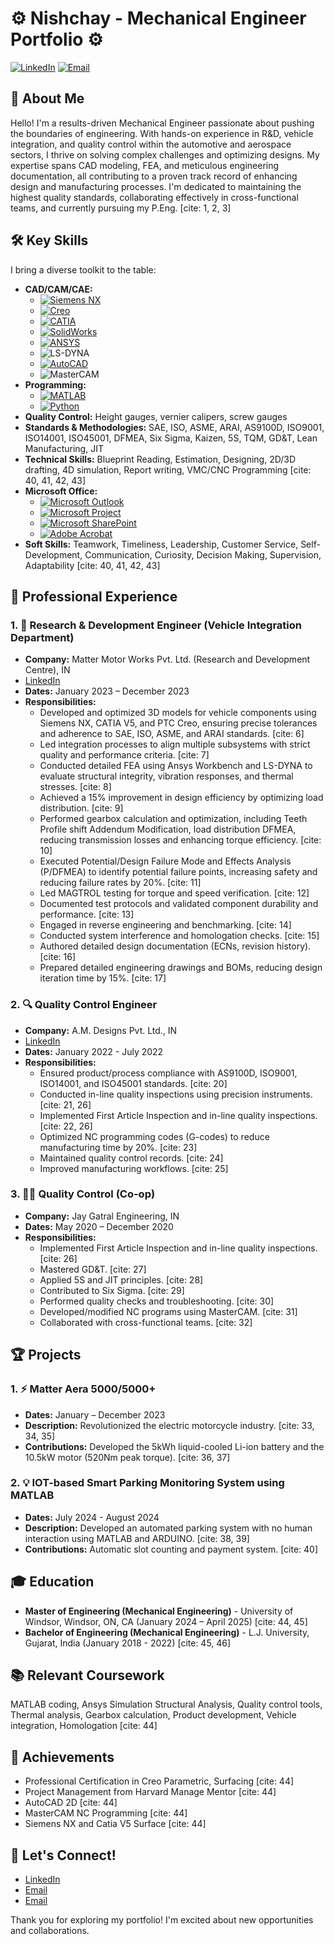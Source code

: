 # ⚙️ Nishchay - Mechanical Engineer Portfolio ⚙️

[![LinkedIn](https://img.shields.io/badge/LinkedIn-%230077B5.svg?style=for-the-badge&logo=linkedin&logoColor=white)](www.linkedin.com/in/nishchay-mistry)
[![Email](https://img.shields.io/badge/Email-YourEmail@email.com-blue?style=for-the-badge&logo=gmail&logoColor=white)](mailto:mistry47@uwindsor.ca)

## 🚀 About Me

Hello! I'm a results-driven Mechanical Engineer passionate about pushing the boundaries of engineering. With hands-on experience in R&D, vehicle integration, and quality control within the automotive and aerospace sectors, I thrive on solving complex challenges and optimizing designs. My expertise spans CAD modeling, FEA, and meticulous engineering documentation, all contributing to a proven track record of enhancing design and manufacturing processes. I'm dedicated to maintaining the highest quality standards, collaborating effectively in cross-functional teams, and currently pursuing my P.Eng. [cite: 1, 2, 3]

## 🛠️ Key Skills

I bring a diverse toolkit to the table:

* **CAD/CAM/CAE:**
    * [![Siemens NX](https://img.shields.io/badge/Siemens_NX-005A9C?style=for-the-badge&logo=siemens&logoColor=white)](https://www.sw.siemens.com/en-US/nx/)
    * [![Creo](https://img.shields.io/badge/Creo-222F54?style=for-the-badge&logo=ptc&logoColor=white)](https://www.ptc.com/en/products/cad/creo)
    * [![CATIA](https://img.shields.io/badge/CATIA-1CA9E2?style=for-the-badge&logo=catia&logoColor=white)](https://www.3ds.com/products-services/catia/)
    * [![SolidWorks](https://img.shields.io/badge/SolidWorks-4CAF50?style=for-the-badge&logo=solidworks&logoColor=white)](https://www.solidworks.com/)
    * [![ANSYS](https://img.shields.io/badge/ANSYS-FFB100?style=for-the-badge&logo=ansys&logoColor=black)](https://www.ansys.com/)
    * ![LS-DYNA](https://img.shields.io/badge/LS--DYNA-black?style=for-the-badge)
    * [![AutoCAD](https://img.shields.io/badge/AutoCAD-1E90FF?style=for-the-badge&logo=autocad&logoColor=white)](https://www.autodesk.com/products/autocad/overview)
    * ![MasterCAM](https://img.shields.io/badge/MasterCAM-black?style=for-the-badge)
* **Programming:**
    * [![MATLAB](https://img.shields.io/badge/MATLAB-0076A8?style=for-the-badge&logo=matlab&logoColor=white)](https://www.mathworks.com/)
    * [![Python](https://img.shields.io/badge/Python-3776AB?style=for-the-badge&logo=python&logoColor=white)](https://www.python.org/)
* **Quality Control:** Height gauges, vernier calipers, screw gauges
* **Standards & Methodologies:** SAE, ISO, ASME, ARAI, AS9100D, ISO9001, ISO14001, ISO45001, DFMEA, Six Sigma, Kaizen, 5S, TQM, GD&T, Lean Manufacturing, JIT
* **Technical Skills:** Blueprint Reading, Estimation, Designing, 2D/3D drafting, 4D simulation, Report writing, VMC/CNC Programming [cite: 40, 41, 42, 43]
* **Microsoft Office:**
    * [![Microsoft Outlook](https://img.shields.io/badge/Microsoft_Outlook-0078D4?style=for-the-badge&logo=microsoft-outlook&logoColor=white)](https://www.microsoft.com/en-us/microsoft-365/outlook/)
    * [![Microsoft Project](https://img.shields.io/badge/Microsoft_Project-0078D4?style=for-the-badge&logo=microsoft-project&logoColor=white)](https://www.microsoft.com/en-us/project/)
    * [![Microsoft SharePoint](https://img.shields.io/badge/Microsoft_SharePoint-0078D4?style=for-the-badge&logo=microsoft-sharepoint&logoColor=white)](https://www.microsoft.com/en-US/microsoft-365/sharepoint/)
    * [![Adobe Acrobat](https://img.shields.io/badge/Adobe_Acrobat-FF3131?style=for-the-badge&logo=adobe-acrobat&logoColor=white)](https://acrobat.adobe.com/us/en/)
* **Soft Skills:** Teamwork, Timeliness, Leadership, Customer Service, Self-Development, Communication, Curiosity, Decision Making, Supervision, Adaptability [cite: 40, 41, 42, 43]

## 💼 Professional Experience

### 1. 🚀 Research & Development Engineer (Vehicle Integration Department)

* **Company:** Matter Motor Works Pvt. Ltd. (Research and Development Centre), IN
* [LinkedIn](https://www.linkedin.com/company/matterindia/about/)
* **Dates:** January 2023 – December 2023
* **Responsibilities:**
    * Developed and optimized 3D models for vehicle components using Siemens NX, CATIA V5, and PTC Creo, ensuring precise tolerances and adherence to SAE, ISO, ASME, and ARAI standards. [cite: 6]
    * Led integration processes to align multiple subsystems with strict quality and performance criteria. [cite: 7]
    * Conducted detailed FEA using Ansys Workbench and LS-DYNA to evaluate structural integrity, vibration responses, and thermal stresses. [cite: 8]
    * Achieved a 15% improvement in design efficiency by optimizing load distribution. [cite: 9]
    * Performed gearbox calculation and optimization, including Teeth Profile shift Addendum Modification, load distribution DFMEA, reducing transmission losses and enhancing torque efficiency. [cite: 10]
    * Executed Potential/Design Failure Mode and Effects Analysis (P/DFMEA) to identify potential failure points, increasing safety and reducing failure rates by 20%. [cite: 11]
    * Led MAGTROL testing for torque and speed verification. [cite: 12]
    * Documented test protocols and validated component durability and performance. [cite: 13]
    * Engaged in reverse engineering and benchmarking. [cite: 14]
    * Conducted system interference and homologation checks. [cite: 15]
    * Authored detailed design documentation (ECNs, revision history). [cite: 16]
    * Prepared detailed engineering drawings and BOMs, reducing design iteration time by 15%. [cite: 17]

### 2. 🔍 Quality Control Engineer

* **Company:** A.M. Designs Pvt. Ltd., IN
* [LinkedIn](https://www.linkedin.com/company/a-m-designs-private-limited/about/)
* **Dates:** January 2022 - July 2022
* **Responsibilities:**
    * Ensured product/process compliance with AS9100D, ISO9001, ISO14001, and ISO45001 standards. [cite: 20]
    * Conducted in-line quality inspections using precision instruments. [cite: 21, 26]
    * Implemented First Article Inspection and in-line quality inspections. [cite: 22, 26]
    * Optimized NC programming codes (G-codes) to reduce manufacturing time by 20%. [cite: 23]
    * Maintained quality control records. [cite: 24]
    * Improved manufacturing workflows. [cite: 25]

### 3. 🧑‍🔧 Quality Control (Co-op)

* **Company:** Jay Gatral Engineering, IN
* **Dates:** May 2020 – December 2020
* **Responsibilities:**
    * Implemented First Article Inspection and in-line quality inspections. [cite: 26]
    * Mastered GD&T. [cite: 27]
    * Applied 5S and JIT principles. [cite: 28]
    * Contributed to Six Sigma. [cite: 29]
    * Performed quality checks and troubleshooting. [cite: 30]
    * Developed/modified NC programs using MasterCAM. [cite: 31]
    * Collaborated with cross-functional teams. [cite: 32]

## 🏆 Projects

### 1. ⚡ Matter Aera 5000/5000+

* **Dates:** January – December 2023
* **Description:** Revolutionized the electric motorcycle industry. [cite: 33, 34, 35]
* **Contributions:** Developed the 5kWh liquid-cooled Li-ion battery and the 10.5kW motor (520Nm peak torque). [cite: 36, 37]

### 2. 💡 IOT-based Smart Parking Monitoring System using MATLAB

* **Dates:** July 2024 - August 2024
* **Description:** Developed an automated parking system with no human interaction using MATLAB and ARDUINO. [cite: 38, 39]
* **Contributions:** Automatic slot counting and payment system. [cite: 40]

## 🎓 Education

* **Master of Engineering (Mechanical Engineering)** - University of Windsor, Windsor, ON, CA (January 2024 – April 2025) [cite: 44, 45]
* **Bachelor of Engineering (Mechanical Engineering)** - L.J. University, Gujarat, India (January 2018 - 2022) [cite: 45, 46]

## 📚 Relevant Coursework

MATLAB coding, Ansys Simulation Structural Analysis, Quality control tools, Thermal analysis, Gearbox calculation, Product development, Vehicle integration, Homologation [cite: 44]

## 🏅 Achievements

* Professional Certification in Creo Parametric, Surfacing [cite: 44]
* Project Management from Harvard Manage Mentor [cite: 44]
* AutoCAD 2D [cite: 44]
* MasterCAM NC Programming [cite: 44]
* Siemens NX and Catia V5 Surface [cite: 44]

## 🤝 Let's Connect!

* [LinkedIn](www.linkedin.com/in/nishchay-mistry)
* [Email](mailto:nishchaykmistry@gmail.com)
* [Email](mailto:mistry47@uwindsor.ca)

Thank you for exploring my portfolio! I'm excited about new opportunities and collaborations.
